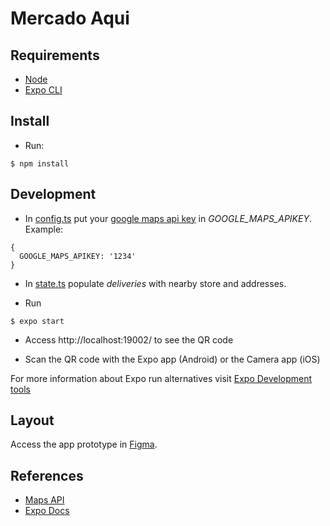 # Mercado Aqui

## Requirements

+ [Node](https://nodejs.org/en/download/)
+ [Expo CLI](https://docs.expo.io/workflow/expo-cli/#installation)

## Install

+ Run: 

```
$ npm install
```

## Development

+ In [config.ts](./src/config/config.ts) put your [google maps api key](https://developers.google.com/maps/documentation/javascript/get-api-key) in *GOOGLE_MAPS_APIKEY*. Example:

```
{
  GOOGLE_MAPS_APIKEY: '1234'
}
```

+ In [state.ts](./src/state.ts) populate *deliveries* with nearby store and addresses.

+ Run

```
$ expo start
```

+ Access http://localhost:19002/ to see the QR code

+ Scan the QR code with the Expo app (Android) or the Camera app (iOS)

For more information about Expo run alternatives visit [Expo Development tools](https://expo.io/tools#client)


## Layout

Access the app prototype in [Figma](https://www.figma.com/file/UpXMlzNbvcv3EVU2OdKi9c/Untitled?node-id=1%3A2).


## References

+ [Maps API](https://cloud.google.com/maps-platform)
+ [Expo Docs](https://docs.expo.io/)
